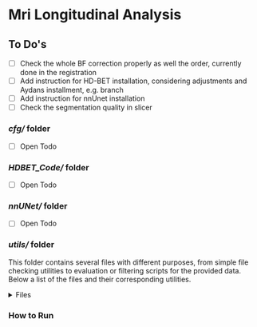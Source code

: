 # Mri Longitudinal Analysis



## To Do's
- [ ] Check the whole BF correction properly as well the order, currently done in the registration
- [ ] Add instruction for HD-BET installation, considering adjustments and Aydans installment, e.g. branch
- [ ] Add instruction for nnUnet installation
- [ ] Check the segmentation quality in slicer

### _cfg/_ folder
- [ ] Open Todo

### _HDBET_Code/_ folder
- [ ] Open Todo

### _nnUNet/_ folder
- [ ] Open Todo

### _utils/_ folder
This folder contains several files with different purposes, from simple file checking utilities to evaluation or filtering scripts for the provided data. Below a list of the files and their corresponding utilities.

   <details>
   <summary>Files</summary>

   * **check_files.py**: Script that checks the completeness, faultiness between two directories to see if there is some misalignement in the number/ quality of data. 
   * **evaluation_t2w_files.py**: Script that reads in the annotations performed after the initial review by the user of the T2 sequences and outputs some basic data + an histogram as initial statistic.
   * **filter_clinical_data.py**: Script that reads in the clinical data extracted from the hospital containing the cohort of 89 patients (60 with no operatios + 29 with later surgery). 
   * **review_t2w.py**: Reviewing script for the data pipeline. Each of the flags and paths should be adjusted depeding on the stage of the review process. E.g., if the flag of MOVING2REVIEW is activated, the reviewed files are moved to subfolders for a second review by a trained radiologist. 

   </details>


### How to Run

